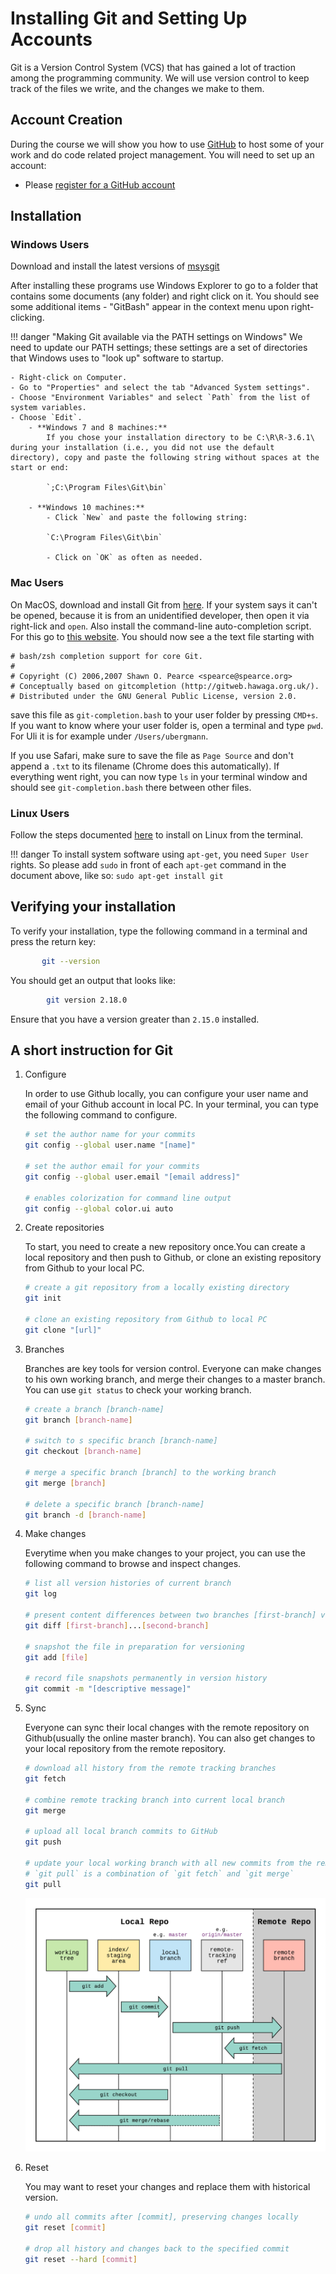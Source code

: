 # Installing Git and Setting Up Accounts

Git is a Version Control System (VCS) that has gained a lot of traction among the programming community.
We will use version control to keep track of the files we write, and the changes we make to them.

## Account Creation

During the course we will show you how to use [GitHub](https://www.github.com) to host some of your work and do code related project management. You will need to set up an account:

*   Please [register for a GitHub account](https://github.com/join) 

## Installation

### Windows Users

Download and install the latest versions of [msysgit](http://msysgit.github.io)

After installing these programs use Windows Explorer to go to a folder that contains some documents (any folder) and right click on it.
You should see some additional items - "GitBash" appear in the context menu upon right-clicking.

!!! danger "Making Git available via the PATH settings on Windows"
    We need to update our PATH settings; these settings are a set of directories that Windows uses to "look up" software to startup. 

    - Right-click on Computer. 
    - Go to "Properties" and select the tab "Advanced System settings". 
    - Choose "Environment Variables" and select `Path` from the list of system variables.
    - Choose `Edit`.
    	- **Windows 7 and 8 machines:**
    		If you chose your installation directory to be C:\R\R-3.6.1\ during your installation (i.e., you did not use the default directory), copy and paste the following string without spaces at the start or end:
    
            `;C:\Program Files\Git\bin`
    
    	- **Windows 10 machines:**
    		- Click `New` and paste the following string:
    
            `C:\Program Files\Git\bin`
    
    		- Click on `OK` as often as needed.

### Mac Users

On MacOS, download and install Git from [here](http://git-scm.com/download/mac). If your system says it can't be opened, because it is from an unidentified developer, then open it via right-lick and `open`.
Also install the command-line auto-completion script. For this go to [this website](https://github.com/git/git/raw/master/contrib/completion/git-completion.bash). You should now see a the text file starting with

```
# bash/zsh completion support for core Git.
#
# Copyright (C) 2006,2007 Shawn O. Pearce <spearce@spearce.org>
# Conceptually based on gitcompletion (http://gitweb.hawaga.org.uk/).
# Distributed under the GNU General Public License, version 2.0.
```

save this file as `git-completion.bash` to your user folder by pressing `CMD+s`. If you want to know where your user folder is, open a terminal and type ```pwd```. For Uli it is for example under `/Users/ubergmann`.

If you use Safari, make sure to save the file as `Page Source` and don't append a `.txt` to its filename (Chrome does this automatically). If everything went right, you can now type `ls` in your terminal window and should see `git-completion.bash` there between other files.


### Linux Users

Follow the steps documented [here](https://git-scm.com/download/linux) to install on Linux from the terminal.

!!! danger
    To install system software using `apt-get`, you need `Super User` rights. So please add `sudo` in front of each `apt-get` command in the document above, like so: ```sudo apt-get install git```


## Verifying your installation

<!-- We will need to make Git accessible from the command line. Windows and Mac users will need to follow the steps on the page "Modifying Path Settings." Linux users will already have git accessible from the command line. -->

To verify your installation, type the following command in a terminal and press the return key:

```bash
       git --version
```

You should get an output that looks like:

```bash
        git version 2.18.0
```

Ensure that you have a version greater than `2.15.0` installed.

## A short instruction for Git

1. Configure

   In order to use Github locally, you can configure your user name and email of your Github account in local PC. In your terminal, you can type the following command to configure.

   ```bash
   # set the author name for your commits
   git config --global user.name "[name]"
   
   # set the author email for your commits
   git config --global user.email "[email address]" 
   
   # enables colorization for command line output 
   git config --global color.ui auto
   ```

2. Create repositories

   To start, you need to create a new repository once.You can create a local repository and then push to Github, or clone an existing repository from Github to your local PC.

   ```bash
   # create a git repository from a locally existing directory
   git init
   
   # clone an existing repository from Github to local PC
   git clone "[url]"
   ```

3. Branches

   Branches are key tools for version control. Everyone can make changes to his own working branch, and merge their changes to a master branch. You can use `git status` to check your working branch.

   ``` bash
   # create a branch [branch-name]
   git branch [branch-name]
   
   # switch to s specific branch [branch-name]
   git checkout [branch-name]
   
   # merge a specific branch [branch] to the working branch
   git merge [branch]
   
   # delete a specific branch [branch-name]
   git branch -d [branch-name]
   ```

4. Make changes

   Everytime when you make changes to your project, you can use the following command to browse and inspect changes.

   ``` bash
   # list all version histories of current branch
   git log
   
   # present content differences between two branches [first-branch] vs [second-branch]
   git diff [first-branch]...[second-branch]
   
   # snapshot the file in preparation for versioning
   git add [file]
   
   # record file snapshots permanently in version history
   git commit -m "[descriptive message]"
   ```

5. Sync

   Everyone can sync their local changes with the remote repository on Github(usually the online master branch). You can also get changes to your local repository from the remote repository.

   ``` bash
   # download all history from the remote tracking branches
   git fetch
   
   # combine remote tracking branch into current local branch
   git merge
   
   # upload all local branch commits to GitHub
   git push
   
   # update your local working branch with all new commits from the remote branch on GitHub
   # `git pull` is a combination of `git fetch` and `git merge`
   git pull
   ```

   ![Git](git.png)

6. Reset

   You may want to reset your changes and replace them with historical version.

   ``` bash
   # undo all commits after [commit], preserving changes locally
   git reset [commit]
   
   # drop all history and changes back to the specified commit
   git reset --hard [commit]
   ```

   

